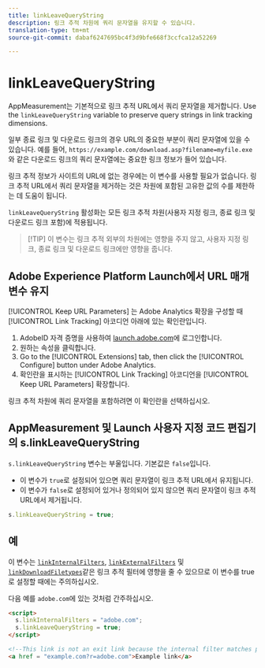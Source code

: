 ```yaml
---
title: linkLeaveQueryString
description: 링크 추적 차원에 쿼리 문자열을 유지할 수 있습니다.
translation-type: tm+mt
source-git-commit: dabaf6247695bc4f3d9bfe668f3ccfca12a52269

---
```



# linkLeaveQueryString

AppMeasurement는 기본적으로 링크 추적 URL에서 쿼리 문자열을 제거합니다. Use the `linkLeaveQueryString` variable to preserve query strings in link tracking dimensions.

일부 종료 링크 및 다운로드 링크의 경우 URL의 중요한 부분이 쿼리 문자열에 있을 수 있습니다. 예를 들어, `https://example.com/download.asp?filename=myfile.exe`와 같은 다운로드 링크의 쿼리 문자열에는 중요한 링크 정보가 들어 있습니다.

링크 추적 정보가 사이트의 URL에 없는 경우에는 이 변수를 사용할 필요가 없습니다. 링크 추적 URL에서 쿼리 문자열을 제거하는 것은 차원에 포함된 고유한 값의 수를 제한하는 데 도움이 됩니다.

`linkLeaveQueryString` 활성화는 모든 링크 추적 차원(사용자 지정 링크, 종료 링크 및 다운로드 링크 포함)에 적용됩니다.

>[!TIP] 이 변수는 링크 추적 외부의 차원에는 영향을 주지 않고, 사용자 지정 링크, 종료 링크 및 다운로드 링크에만 영향을 줍니다.

## Adobe Experience Platform Launch에서 URL 매개 변수 유지

[!UICONTROL Keep URL Parameters] 는 Adobe Analytics 확장을 구성할 때 [!UICONTROL Link Tracking] 아코디언 아래에 있는 확인란입니다.

1. AdobeID 자격 증명을 사용하여 [launch.adobe.com](https://launch.adobe.com)에 로그인합니다.
2. 원하는 속성을 클릭합니다.
3. Go to the [!UICONTROL Extensions] tab, then click the [!UICONTROL Configure] button under Adobe Analytics.
4. 확인란을 표시하는 [!UICONTROL Link Tracking] 아코디언을 [!UICONTROL Keep URL Parameters] 확장합니다.

링크 추적 차원에 쿼리 문자열을 포함하려면 이 확인란을 선택하십시오.

## AppMeasurement 및 Launch 사용자 지정 코드 편집기의 s.linkLeaveQueryString

`s.linkLeaveQueryString` 변수는 부울입니다. 기본값은 `false`입니다.

* 이 변수가 `true`로 설정되어 있으면 쿼리 문자열이 링크 추적 URL에서 유지됩니다.
* 이 변수가 `false`로 설정되어 있거나 정의되어 있지 않으면 쿼리 문자열이 링크 추적 URL에서 제거됩니다.

```js
s.linkLeaveQueryString = true;
```

## 예

이 변수는 [`linkInternalFilters`](linkinternalfilters.md), [`linkExternalFilters`](linkexternalfilters.md) 및 [`linkDownloadFiletypes`](linkdownloadfiletypes.md)같은 링크 추적 필터에 영향을 줄 수 있으므로 이 변수를 true로 설정할 때에는 주의하십시오.

다음 예를 `adobe.com`에 있는 것처럼 간주하십시오.

```html
<script>
  s.linkInternalFilters = "adobe.com";
  s.linkLeaveQueryString = true;
</script>

<!--This link is not an exit link because the internal filter matches part of the query string -->
<a href = "example.com?r=adobe.com">Example link</a>
```
